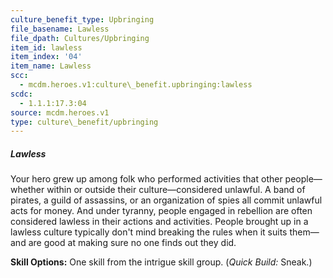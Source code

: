 ```yaml
---
culture_benefit_type: Upbringing
file_basename: Lawless
file_dpath: Cultures/Upbringing
item_id: lawless
item_index: '04'
item_name: Lawless
scc:
  - mcdm.heroes.v1:culture\_benefit.upbringing:lawless
scdc:
  - 1.1.1:17.3:04
source: mcdm.heroes.v1
type: culture\_benefit/upbringing
---
```


##### Lawless

Your hero grew up among folk who performed activities that other people—whether within or outside their culture—considered unlawful. A band of pirates, a guild of assassins, or an organization of spies all commit unlawful acts for money. And under tyranny, people engaged in rebellion are often considered lawless in their actions and activities. People brought up in a lawless culture typically don't mind breaking the rules when it suits them—and are good at making sure no one finds out they did.

**Skill Options:** One skill from the intrigue skill group. (*Quick Build:* Sneak.)
